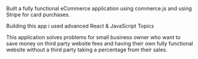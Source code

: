 Built a fully functional eCommerce application using commerce.js and using Stripe for card purchases.

Building this app i used advanced React & JavaScript Topics

This application solves problems for small business owner who want to save money on third party website fees and having their own fully functional website without a third party taking a percentage from their sales.